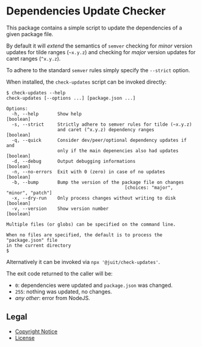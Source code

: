 Dependencies Update Checker
===========================

This package contains a simple script to update the dependencies of a given
package file.

By default it will _extend_ the semantics of `semver` checking for _minor_
version updates for tilde ranges (`~x.y.z`) and checking for _major_ version
updates for caret ranges (`^x.y.z`).

To adhere to the standard `semver` rules simply specify the `--strict` option.

When installed, the `check-updates` script can be invoked directly:

```
$ check-updates --help
check-updates [--options ...] [package.json ...]

Options:
  -h, --help       Show help                                           [boolean]
  -s, --strict     Strictly adhere to semver rules for tilde (~x.y.z)
                   and caret (^x.y.z) dependency ranges                [boolean]
  -q, --quick      Consider dev/peer/optional dependency updates if and
                   only if the main depenencies also had updates       [boolean]
  -d, --debug      Output debugging informations                       [boolean]
  -n, --no-errors  Exit with 0 (zero) in case of no updates            [boolean]
  -b, --bump       Bump the version of the package file on changes
                                            [choices: "major", "minor", "patch"]
  -x, --dry-run    Only process changes without writing to disk        [boolean]
  -v, --version    Show version number                                 [boolean]

Multiple files (or globs) can be specified on the command line.

When no files are specified, the default is to process the "package.json" file
in the current directory
$
```

Alternatively it can be invoked via `npx '@juit/check-updates'`.

The exit code returned to the caller will be:

* `0`: dependencies were updated and `package.json` was changed.
* `255`: nothing was updated, no changes.
* _any other_: error from NodeJS.

Legal
-----

* [Copyright Notice](NOTICE.md)
* [License](LICENSE.md)
